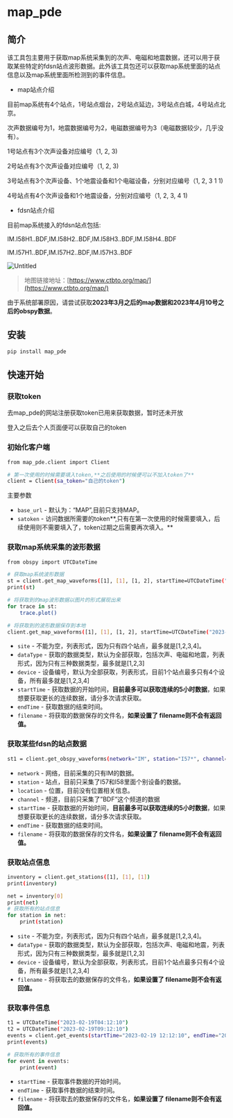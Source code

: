 # map_pde

## 简介

该工具包主要用于获取map系统采集到的次声、电磁和地震数据，还可以用于获取某些特定的fdsn站点波形数据。此外该工具包还可以获取map系统里面的站点信息以及map系统里面所检测到的事件信息。

- map站点介绍

目前map系统有4个站点，1号站点烟台，2号站点延边，3号站点白城，4号站点北京。

次声数据编号为1，地震数据编号为2，电磁数据编号为3（电磁数据较少，几乎没有）。

1号站点有3个次声设备对应编号（1, 2, 3)

2号站点有3个次声设备对应编号（1, 2, 3)

3号站点有3个次声设备、1个地震设备和1个电磁设备，分别对应编号（1, 2, 3   1    1)

4号站点有4个次声设备和1个地震设备，分别对应编号（1, 2, 3, 4   1)

- fdsn站点介绍

目前map系统接入的fdsn站点包括:

IM.I58H1..BDF,IM.I58H2..BDF,IM.I58H3..BDF,IM.I58H4..BDF

IM.I57H1..BDF,IM.I57H2..BDF,IM.I57H3..BDF

![Untitled](https://s3-us-west-2.amazonaws.com/secure.notion-static.com/2196c116-4c52-4306-b78a-3fcde0049db4/Untitled.png)

> 地图链接地址：[https://www.ctbto.org/map/](https://www.ctbto.org/map/)
> 

由于系统部署原因，请尝试获取**2023年3月之后的map数据和2023年4月10号之后的obspy数据**。

## 安装

```bash
pip install map_pde
```

## 快速开始

### 获取token

去map_pde的网站注册获取token已用来获取数据，暂时还未开放

登入之后去个人页面便可以获取自己的token

### 初始化客户端

```bash
from map_pde.client import Client

# 第一次使用的时候需要填入token,**之后使用的时候便可以不加入token了**
client = Client(sa_token="自己的token")
```

主要参数

- `base_url` - 默认为：“MAP”,目前只支持MAP。
- `satoken` - 访问数据所需要的token**,只有在第一次使用的时候需要填入，后续使用则不需要填入了，token过期之后需要再次填入。**

### 获取map系统采集的波形数据

```bash
from obspy import UTCDateTime

# 获取map系统波形数据
st = client.get_map_waveforms([1], [1], [1, 2], startTime=UTCDateTime("2023-03-07 12:00:01"), endTime=UTCDateTime("2023-03-07 12:01:00"))
print(st)

# 将获取到的map波形数据以图片的形式展现出来
for trace in st:
    trace.plot()

# 将获取到的波形数据保存到本地
client.get_map_waveforms([1], [1], [1, 2], startTime=UTCDateTime("2023-03-07 12:00:01"), endTime=UTCDateTime("2023-03-07 12:01:00"), filename="test.mseed")
```

- `site` - 不能为空，列表形式，因为只有四个站点，最多就是[1,2,3,4]。
- `dataType` - 获取的数据类型，默认为全部获取，包括次声、电磁和地震，列表形式，因为只有三种数据类型，最多就是[1,2,3]
- `device` - 设备编号，默认为全部获取，列表形式，目前1个站点最多只有4个设备，所有最多就是[1,2,3,4]
- `startTime` - 获取数据的开始时间，**目前最多可以获取连续的5小时数据**，如果想要获取更长的连续数据，请分多次请求获取。
- `endTime` - 获取数据的结束时间。
- `filename` - 将获取的数据保存的文件名，**如果设置了 filename则不会有返回值。**

### 获取某些fdsn的站点数据

```bash
st1 = client.get_obspy_waveforms(network="IM", station="I57*", channel="BDF", startTime="2023-04-08 12:00:00", endTime="2023-04-08 12:00:01")
```

- `network` - 网络，目前采集的只有IM的数据。
- `station` - 站点，目前只采集了I57和I58里面个别设备的数据。
- `location` - 位置，目前没有位置相关信息。
- `channel` - 频道，目前只采集了”BDF”这个频道的数据
- `startTime` - 获取数据的开始时间，**目前最多可以获取连续的5小时数据**，如果想要获取更长的连续数据，请分多次请求获取。
- `endTime` - 获取数据的结束时间。
- `filename` - 将获取的数据保存的文件名，**如果设置了 filename则不会有返回值。**

### 获取站点信息

```bash
inventory = client.get_stations([1], [1], [1])
print(inventory)

net = inventory[0]
print(net)
# 获取所有的站点信息
for station in net:
    print(station)
```

- `site` - 不能为空，列表形式，因为只有四个站点，最多就是[1,2,3,4]。
- `dataType` - 获取的数据类型，默认为全部获取，包括次声、电磁和地震，列表形式，因为只有三种数据类型，最多就是[1,2,3]
- `device` - 设备编号，默认为全部获取，列表形式，目前1个站点最多只有4个设备，所有最多就是[1,2,3,4]
- `filename` - 将获取去的数据保存的文件名，**如果设置了 filename则不会有返回值。**

### 获取事件信息

```bash
t1 = UTCDateTime("2023-02-19T04:12:10")
t2 = UTCDateTime("2023-02-19T09:12:10")
events = client.get_events(startTime="2023-02-19 12:12:10", endTime="2023-02-19 17:12:13")
print(events)

# 获取所有的事件信息
for event in events:
    print(event)
```

- `startTime` - 获取事件数据的开始时间。
- `endTime` - 获取事件数据的结束时间。
- `filename` - 将获取去的数据保存的文件名，**如果设置了 filename则不会有返回值。**
